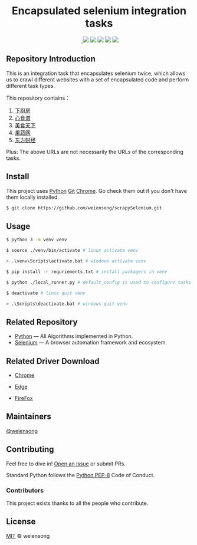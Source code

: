<h1 align="center">Encapsulated selenium integration tasks</h1>

<p align="center">
  <a href="https://www.python.org/" ><img src="https://img.shields.io/badge/python_-%3E%3D3.8-green" alt=""></a> 
  <a href="https://www.gnu.org/licenses/gpl-3.0.html" ><img src="https://img.shields.io/badge/license_-GPL3.0-green" alt=""> 
  <a href="https://www.python.org/" ><img src="https://img.shields.io/badge/-Python-brown?style=plastic&logo=python"/></a> 
  <a href="https://www.selenium.dev/"><img src="https://img.shields.io/badge/-Selenium-brown?style=plastic&logo=selenium"/></a> 
  <a href="https://git-scm.com/"><img src="https://img.shields.io/badge/Git-brown?style=plastic&logo=git"/></a> 
  <a href="https://www.jetbrains.com/pycharm/"><img src="https://img.shields.io/badge/-Pycharm-brown?style=plastic&logo=pycharm"/></a> 
  <a href="https://www.mysql.com/"><img src="https://img.shields.io/badge/-MySQL-brown?style=plastic&logo=mysql"/></a> 
</p>

## Repository Introduction

This is an integration task that encapsulates selenium twice, which allows us to crawl different websites with a set of encapsulated code and perform different task types.

This repository contains：

1. [下厨房](https://www.xiachufang.com/) 
2. [心食谱](https://www.xinshipu.com/) 
3. [美食天下](https://www.meishichina.com/) 
4. [果蔬网](http://www.zggswmh.com/) 
5. [东方财经](https://www.eastmoney.com/) 

Plus: The above URLs are not necessarily the URLs of the corresponding tasks.

## Install

This project uses [Python](https://www.python.org/) [Git](https://git-scm.com/) [Chrome](https://www.google.com/chrome/). Go check them out if you don't have them locally installed.

```sh
$ git clone https://github.com/weiensong/scrapySelenium.git
```

## Usage

```sh
$ python 3 -m venv venv

$ source ./venv/bin/activate # linux activate venv

> .\venv\Scripts\activate.bat # windows activate venv

$ pip install -r requriements.txt # install packagers in venv

$ python ./local_runner.py # default_config is used to configure tasks in local_runner.py

$ deactivate # linux quit venv

> .\Scripts\deactivate.bat # windows quit venv
```

## Related Repository

- [Python](https://github.com/TheAlgorithms/Python) — All Algorithms implemented in Python.
- [Selenium](https://github.com/SeleniumHQ/selenium) — A browser automation framework and ecosystem.

## Related Driver Download

- [Chrome](https://chromedriver.chromium.org/downloads)

- [Edge](https://developer.microsoft.com/microsoft-edge/tools/webdriver/)

- [FireFox](https://github.com/mozilla/geckodriver/releases)

## Maintainers

[@weiensong](https://github.com/weiensong)



## Contributing

Feel free to dive in! [Open an issue](https://github.com/weiensong/scrapySelenium/issues) or submit PRs.

Standard Python follows the [Python PEP-8](https://peps.python.org/pep-0008/) Code of Conduct.



### Contributors

This project exists thanks to all the people who contribute.



## License

[MIT](https://github.com/weiensong/scrapySelenium/blob/master/LICENSE) © weiensong

